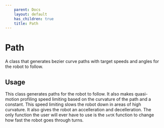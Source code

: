 ```yaml
---
    parent: Docs
    layout: default
    has_children: true
    title: Path
---
```

# Path
A class that generates bezier curve paths with target speeds and angles for the robot to follow. 

## Usage
This class generates paths for the robot to follow. It also makes quasi-motion profiling speed limiting based on the curvature of the path and a constant. This speed limiting slows the robot down in areas of high curvature. It also gives the robot an accelleration and decelleration. The only function the user will ever have to use is the `setK` function to change how fast the robot goes through turns. 